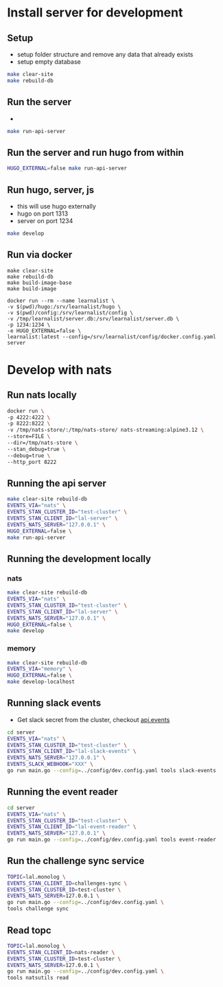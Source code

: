 # Install server for development

## Setup
- setup folder structure and remove any data that already exists
- setup empty database

```sh
make clear-site
make rebuild-db
```

##  Run the server
-
```sh
make run-api-server
```

## Run the server and run hugo from within
```sh
HUGO_EXTERNAL=false make run-api-server
```

## Run hugo, server, js
- this will use hugo externally
- hugo on port 1313
- server on port 1234
```sh
make develop
```


## Run via docker
```
make clear-site
make rebuild-db
make build-image-base
make build-image
```

```
docker run --rm --name learnalist \
-v $(pwd)/hugo:/srv/learnalist/hugo \
-v $(pwd)/config:/srv/learnalist/config \
-v /tmp/learnalist/server.db:/srv/learnalist/server.db \
-p 1234:1234 \
-e HUGO_EXTERNAL=false \
learnalist:latest --config=/srv/learnalist/config/docker.config.yaml server
```

# Develop with nats
## Run nats locally

```sh
docker run \
-p 4222:4222 \
-p 8222:8222 \
-v /tmp/nats-store/:/tmp/nats-store/ nats-streaming:alpine3.12 \
--store=FILE \
--dir=/tmp/nats-store \
--stan_debug=true \
--debug=true \
--http_port 8222
```

## Running the api server

```sh
make clear-site rebuild-db
EVENTS_VIA="nats" \
EVENTS_STAN_CLUSTER_ID="test-cluster" \
EVENTS_STAN_CLIENT_ID="lal-server" \
EVENTS_NATS_SERVER="127.0.0.1" \
HUGO_EXTERNAL=false \
make run-api-server
```

## Running the development locally
### nats
```sh
make clear-site rebuild-db
EVENTS_VIA="nats" \
EVENTS_STAN_CLUSTER_ID="test-cluster" \
EVENTS_STAN_CLIENT_ID="lal-server" \
EVENTS_NATS_SERVER="127.0.0.1" \
HUGO_EXTERNAL=false \
make develop
```
### memory
```sh
make clear-site rebuild-db
EVENTS_VIA="memory" \
HUGO_EXTERNAL=false \
make develop-localhost
```

## Running slack events
- Get slack secret from the cluster, checkout [api.events](./api.events.md)

```sh
cd server
EVENTS_VIA="nats" \
EVENTS_STAN_CLUSTER_ID="test-cluster" \
EVENTS_STAN_CLIENT_ID="lal-slack-events" \
EVENTS_NATS_SERVER="127.0.0.1" \
EVENTS_SLACK_WEBHOOK="XXX" \
go run main.go --config=../config/dev.config.yaml tools slack-events
```


## Running the event reader

```sh
cd server
EVENTS_VIA="nats" \
EVENTS_STAN_CLUSTER_ID="test-cluster" \
EVENTS_STAN_CLIENT_ID="lal-event-reader" \
EVENTS_NATS_SERVER="127.0.0.1" \
go run main.go --config=../config/dev.config.yaml tools event-reader
```


## Run the challenge sync service
```sh
TOPIC=lal.monolog \
EVENTS_STAN_CLIENT_ID=challenges-sync \
EVENTS_STAN_CLUSTER_ID=test-cluster \
EVENTS_NATS_SERVER=127.0.0.1 \
go run main.go --config=../config/dev.config.yaml \
tools challenge sync
```

## Read topc
```sh
TOPIC=lal.monolog \
EVENTS_STAN_CLIENT_ID=nats-reader \
EVENTS_STAN_CLUSTER_ID=test-cluster \
EVENTS_NATS_SERVER=127.0.0.1 \
go run main.go --config=../config/dev.config.yaml \
tools natsutils read
```
